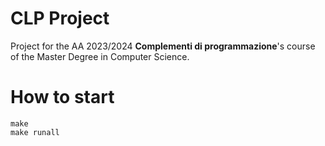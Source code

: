 # CLP Project

Project for the AA 2023/2024 **Complementi di programmazione**'s course of the Master Degree in Computer Science.

# How to start

```shell
make
make runall
```
